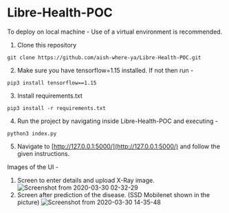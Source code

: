 # Libre-Health-POC

To deploy on local machine -
Use of a virtual environment is recommended.

1. Clone this repository
```
git clone https://github.com/aish-where-ya/Libre-Health-POC.git
```

2. Make sure you have tensorflow=1.15 installed. If not then run -
```
pip3 install tensorflow==1.15
```

3. Install requirements.txt
```
pip3 install -r requirements.txt
```

4. Run the project by navigating inside Libre-Health-POC and executing -
```
python3 index.py
```

5. Navigate to [http://127.0.0.1:5000/](http://127.0.0.1:5000/) and follow the given instructions.

Images of the UI - 
1. Screen to enter details and upload X-Ray image.
![Screenshot from 2020-03-30 02-32-29](https://user-images.githubusercontent.com/32825331/78450970-1a852600-76a0-11ea-8436-834f2e882d0c.png)
2. Screen after prediction of the disease. (SSD Mobilenet shown in the picture)
![Screenshot from 2020-03-30 14-35-48](https://user-images.githubusercontent.com/32825331/78450973-21ac3400-76a0-11ea-9baa-e03dc5b4e06e.png)
